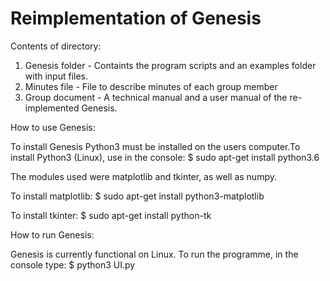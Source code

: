 # Reimplementation of Genesis

Contents of directory:
1. Genesis folder - Containts the program scripts and an examples folder with input files.
2. Minutes file - File to describe minutes of each group member
3. Group document - A technical manual and a user manual of the re-implemented Genesis.



How to use Genesis:

To install Genesis Python3 must be installed on the users computer.To install Python3 (Linux), use in the console:
  $ sudo apt-get install python3.6

The modules used were matplotlib and tkinter, as well as numpy.

To install matplotlib:
  $ sudo apt-get install python3-matplotlib

To install tkinter:
  $ sudo apt-get install python-tk

How to run Genesis:

Genesis is currently functional on Linux. To run the programme, in the console type: 
  $ python3 UI.py


